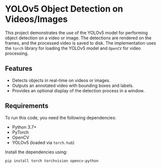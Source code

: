 # YOLOv5 Object Detection on Videos/Images

This project demonstrates the use of the YOLOv5 model for performing object detection on a video or image. The detections are rendered on the frames, and the processed video is saved to disk. The implementation uses the `torch` library for loading the YOLOv5 model and `OpenCV` for video processing.

## Features

- Detects objects in real-time on videos or images.
- Outputs an annotated video with bounding boxes and labels.
- Provides an optional display of the detection process in a window.

## Requirements

To run this code, you need the following dependencies:

- Python 3.7+
- PyTorch
- OpenCV
- YOLOv5 (loaded via `torch.hub`)  

Install the dependencies using:

```bash  
pip install torch torchvision opencv-python


